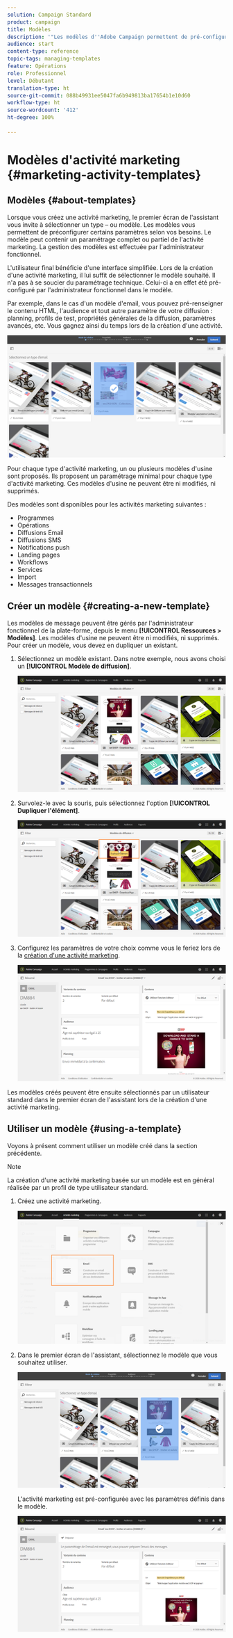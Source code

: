 ```yaml
---
solution: Campaign Standard
product: campaign
title: Modèles
description: '"Les modèles d''Adobe Campaign permettent de pré-configurer des paramètres selon vos besoins : les modèles peuvent contenir un paramétrage complet ou partiel de l''activité marketing, afin de simplifier l''utilisation d''Adobe Campaign pour les utilisateurs finaux non techniques."'
audience: start
content-type: reference
topic-tags: managing-templates
feature: Opérations
role: Professionnel
level: Débutant
translation-type: ht
source-git-commit: 088b49931ee5047fa6b949813ba17654b1e10d60
workflow-type: ht
source-wordcount: '412'
ht-degree: 100%

---
```



# Modèles d&#39;activité marketing {#marketing-activity-templates}

## Modèles {#about-templates}

Lorsque vous créez une activité marketing, le premier écran de l&#39;assistant vous invite à sélectionner un type – ou modèle. Les modèles vous permettent de préconfigurer certains paramètres selon vos besoins. Le modèle peut contenir un paramétrage complet ou partiel de l&#39;activité marketing. La gestion des modèles est effectuée par l&#39;administrateur fonctionnel.

L&#39;utilisateur final bénéficie d&#39;une interface simplifiée. Lors de la création d&#39;une activité marketing, il lui suffit de sélectionner le modèle souhaité. Il n&#39;a pas à se soucier du paramétrage technique. Celui-ci a en effet été pré-configuré par l&#39;administrateur fonctionnel dans le modèle.

Par exemple, dans le cas d&#39;un modèle d&#39;email, vous pouvez pré-renseigner le contenu HTML, l&#39;audience et tout autre paramètre de votre diffusion : planning, profils de test, propriétés générales de la diffusion, paramètres avancés, etc. Vous gagnez ainsi du temps lors de la création d&#39;une activité.

![](assets/template_1.png)

Pour chaque type d&#39;activité marketing, un ou plusieurs modèles d&#39;usine sont proposés. Ils proposent un paramétrage minimal pour chaque type d&#39;activité marketing. Ces modèles d&#39;usine ne peuvent être ni modifiés, ni supprimés.

Des modèles sont disponibles pour les activités marketing suivantes :

* Programmes
* Opérations
* Diffusions Email
* Diffusions SMS
* Notifications push
* Landing pages
* Workflows
* Services
* Import
* Messages transactionnels

## Créer un modèle {#creating-a-new-template}

Les modèles de message peuvent être gérés par l&#39;administrateur fonctionnel de la plate-forme, depuis le menu **[!UICONTROL Ressources > Modèles]**. Les modèles d&#39;usine ne peuvent être ni modifiés, ni supprimés. Pour créer un modèle, vous devez en dupliquer un existant.

1. Sélectionnez un modèle existant. Dans notre exemple, nous avons choisi un **[!UICONTROL Modèle de diffusion]**.

   ![](assets/template_2.png)

1. Survolez-le avec la souris, puis sélectionnez l&#39;option **[!UICONTROL Dupliquer l&#39;élément]**.

   ![](assets/template_3.png)

1. Configurez les paramètres de votre choix comme vous le feriez lors de la [création d&#39;une activité marketing](../../start/using/marketing-activities.md#creating-a-marketing-activity).

   ![](assets/template_4.png)

Les modèles créés peuvent être ensuite sélectionnés par un utilisateur standard dans le premier écran de l&#39;assistant lors de la création d&#39;une activité marketing.

## Utiliser un modèle {#using-a-template}

Voyons à présent comment utiliser un modèle créé dans la section précédente.

>[!NOTE]
>
>La création d&#39;une activité marketing basée sur un modèle est en général réalisée par un profil de type utilisateur standard.

1. Créez une activité marketing.

   ![](assets/template_5.png)

1. Dans le premier écran de l&#39;assistant, sélectionnez le modèle que vous souhaitez utiliser.

   ![](assets/template_6.png)

   L&#39;activité marketing est pré-configurée avec les paramètres définis dans le modèle.

   ![](assets/template_7.png)
